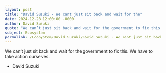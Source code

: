 ```yaml
---
layout: post
title: "David Suzuki - We cant just sit back and wait for the"
date: 2024-12-28 12:00:00 -0000
author: David Suzuki
quote: "We can’t just sit back and wait for the government to fix this. We have to take action ourselves."
subject: Ecosystem
permalink: /Ecosystem/David Suzuki/David Suzuki - We cant just sit back and wait for the
---
```


We can’t just sit back and wait for the government to fix this. We have to take action ourselves.

- David Suzuki
